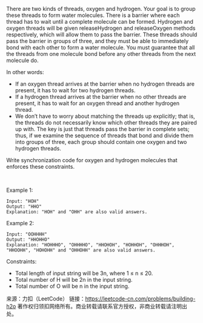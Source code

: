 There are two kinds of threads, oxygen and hydrogen. Your goal is to group these threads to form water molecules. There is a barrier where each thread has to wait until a complete molecule can be formed. Hydrogen and oxygen threads will be given releaseHydrogen and releaseOxygen methods respectively, which will allow them to pass the barrier. These threads should pass the barrier in groups of three, and they must be able to immediately bond with each other to form a water molecule. You must guarantee that all the threads from one molecule bond before any other threads from the next molecule do.

In other words:

* If an oxygen thread arrives at the barrier when no hydrogen threads are present, it has to wait for two hydrogen threads.
* If a hydrogen thread arrives at the barrier when no other threads are present, it has to wait for an oxygen thread and another hydrogen thread.
* We don’t have to worry about matching the threads up explicitly; that is, the threads do not necessarily know which other threads they are paired up with. The key is just that threads pass the barrier in complete sets; thus, if we examine the sequence of threads that bond and divide them into groups of three, each group should contain one oxygen and two hydrogen threads.

Write synchronization code for oxygen and hydrogen molecules that enforces these constraints.

 

Example 1:

    Input: "HOH"
    Output: "HHO"
    Explanation: "HOH" and "OHH" are also valid answers.
Example 2:

    Input: "OOHHHH"
    Output: "HHOHHO"
    Explanation: "HOHHHO", "OHHHHO", "HHOHOH", "HOHHOH", "OHHHOH", "HHOOHH", "HOHOHH" and "OHHOHH" are also valid answers.


Constraints:

* Total length of input string will be 3n, where 1 ≤ n ≤ 20.
* Total number of H will be 2n in the input string.
* Total number of O will be n in the input string.

来源：力扣（LeetCode）
链接：https://leetcode-cn.com/problems/building-h2o
著作权归领扣网络所有。商业转载请联系官方授权，非商业转载请注明出处。

